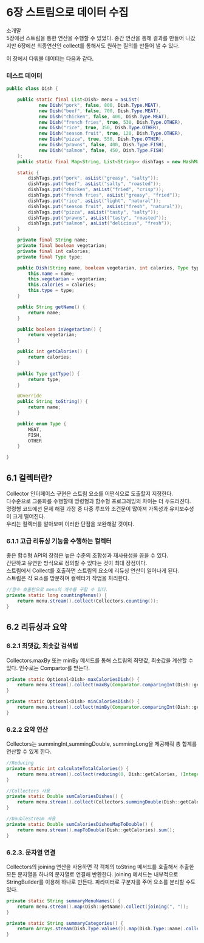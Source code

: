 # 6장 스트림으로 데이터 수집
소개말  
5장에선 스트림을 통한 연산을 수행할 수 있었다. 중간 연산을 통해 결과를 만들어 나갔지만
6장에선 최종연산인 collect를 통해서도 원하는 질의를 만들어 낼 수 있다.  
  

이 장에서 다뤄볼 데이터는 다음과 같다.
### 테스트 데이터
```java
public class Dish {

    public static final List<Dish> menu = asList(
            new Dish("pork", false, 800, Dish.Type.MEAT),
            new Dish("beef", false, 700, Dish.Type.MEAT),
            new Dish("chicken", false, 400, Dish.Type.MEAT),
            new Dish("french fries", true, 530, Dish.Type.OTHER),
            new Dish("rice", true, 350, Dish.Type.OTHER),
            new Dish("season fruit", true, 120, Dish.Type.OTHER),
            new Dish("pizza", true, 550, Dish.Type.OTHER),
            new Dish("prawns", false, 400, Dish.Type.FISH),
            new Dish("salmon", false, 450, Dish.Type.FISH)
    );
    public static final Map<String, List<String>> dishTags = new HashMap<>();

    static {
        dishTags.put("pork", asList("greasy", "salty"));
        dishTags.put("beef", asList("salty", "roasted"));
        dishTags.put("chicken", asList("fried", "crisp"));
        dishTags.put("french fries", asList("greasy", "fried"));
        dishTags.put("rice", asList("light", "natural"));
        dishTags.put("season fruit", asList("fresh", "natural"));
        dishTags.put("pizza", asList("tasty", "salty"));
        dishTags.put("prawns", asList("tasty", "roasted"));
        dishTags.put("salmon", asList("delicious", "fresh"));
    }

    private final String name;
    private final boolean vegetarian;
    private final int calories;
    private final Type type;

    public Dish(String name, boolean vegetarian, int calories, Type type) {
        this.name = name;
        this.vegetarian = vegetarian;
        this.calories = calories;
        this.type = type;
    }

    public String getName() {
        return name;
    }

    public boolean isVegetarian() {
        return vegetarian;
    }

    public int getCalories() {
        return calories;
    }

    public Type getType() {
        return type;
    }

    @Override
    public String toString() {
        return name;
    }

    public enum Type {
        MEAT,
        FISH,
        OTHER
    }

}

```

## 6.1 컬렉터란?
Collector 인터페이스 구현은 스트림 요소를 어떤식으로 도출할지 지정한다.  
다수준으로 그룹화를 수행할때 명령형과 함수형 프로그래밍의 차이는 더 두드러진다.  
명령형 코드에선 문제 해결 과정 중 다중 루프와 조건문이 많아져 가독성과 유지보수성이 크게 떨어진다.  
우리는 컬렉터를 알아보며 이러한 단점을 보완해갈 것이다.  

### 6.1.1 고급 리듀싱 기능을 수행하는 컬렉터
좋은 함수형 API의 장점은 높은 수준의 조합성과 재사용성을 꼽을 수 있다.  
간단하고 유연한 방식으로 정의할 수 있다는 것이 최대 장점이다.  
스트림에서 Collect를 호출하면 스트림의 요소에 리듀싱 연산이 일어나게 된다.  
스트림은 각 요소를 방문하며 컬렉터가 작업을 처리한다.  
```java
//함수 호출만으로 menu의 개수를 구할 수 있다.
private static long countingMenus() {
    return menu.stream().collect(Collectors.counting());
}
```
## 6.2 리듀싱과 요약
### 6.2.1 최댓값, 최솟값 검색법
Collectors.maxBy 또는 minBy 메서드를 통해 스트림의 최댓값, 최솟값을 계산할 수 있다.
인수로는 Compartor를 받는다.

```java
private static Optional<Dish> maxCaloriesDish() {
    return menu.stream().collect(maxBy(Comparator.comparingInt(Dish::getCalories)));
}

private static Optional<Dish> minCaloriesDish() {
    return menu.stream().collect(minBy(Comparator.comparingInt(Dish::getCalories)));
}
```

### 6.2.2 요약 연산
Collectors는 summingInt,summingDouble, summingLong을 제공해줘 총 합계를 연산할 수 있게 한다.
```java
//Reducing
private static int calculateTotalCalories() {
    return menu.stream().collect(reducing(0, Dish::getCalories, (Integer a, Integer b) -> a + b));
}

//Collectors 사용
private static Double sumCaloriesDishes() {
    return menu.stream().collect(Collectors.summingDouble(Dish::getCalories));
}

//DoubleStream 사용
private static Double sumCaloriesDishesMapToDouble() {
    return menu.stream().mapToDouble(Dish::getCalories).sum();
}
```

### 6.2.3. 문자열 연결
Collectors의 joining 연산을 사용하면 각 객체의 toString 메서드를 호출해서 추출한 모든 문자열을 하나의 문자열로 연결해 반환한다.
joining 메서드는 내부적으로 StringBuilder를 이용해 하나로 만든다. 파라미터로 구분자를 주어 요소를 분리할 수도 있다.
```java
private static String summaryMenuNames() {
    return menu.stream().map(Dish::getName).collect(joining(", "));
}

private static String summaryCategories() {
    return Arrays.stream(Dish.Type.values()).map(Dish.Type::name).collect(joining(", "));
}
```